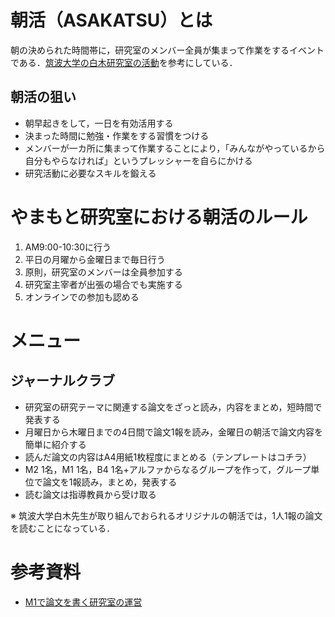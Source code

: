 # 朝活（ASAKATSU）とは
朝の決められた時間帯に，研究室のメンバー全員が集まって作業をするイベントである．[筑波大学の白木研究室の活動](https://www.sbj.or.jp/wp-content/uploads/file/sbj/9711/9711_career_academia_1.pdf)を参考にしている．

## 朝活の狙い
* 朝早起きをして，一日を有効活用する
* 決まった時間に勉強・作業をする習慣をつける
* メンバーが一カ所に集まって作業することにより，「みんながやっているから自分もやらなければ」というプレッシャーを自らにかける
* 研究活動に必要なスキルを鍛える


# やまもと研究室における朝活のルール
1. AM9:00-10:30に行う
2. 平日の月曜から金曜日まで毎日行う
3. 原則，研究室のメンバーは全員参加する
4. 研究室主宰者が出張の場合でも実施する
5. オンラインでの参加も認める

# メニュー
## ジャーナルクラブ
* 研究室の研究テーマに関連する論文をざっと読み，内容をまとめ，短時間で発表する
* 月曜日から木曜日までの4日間で論文1報を読み，金曜日の朝活で論文内容を簡単に紹介する
* 読んだ論文の内容はA4用紙1枚程度にまとめる（テンプレートはコチラ）
* M2 1名，M1 1名，B4 1名+アルファからなるグループを作って，グループ単位で論文を1報読み，まとめ，発表する
* 読む論文は指導教員から受け取る

※ 筑波大学白木先生が取り組んでおられるオリジナルの朝活では，1人1報の論文を読むことになっている．



# 参考資料
* [M1で論文を書く研究室の運営](https://www.sbj.or.jp/wp-content/uploads/file/sbj/9711/9711_career_academia_1.pdf)
